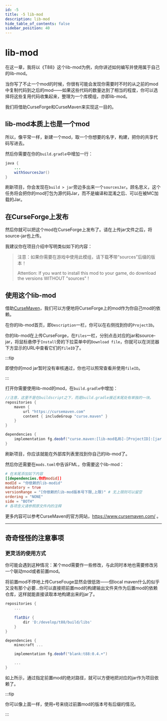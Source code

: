 ```yaml
---
id: -5
title: -5 lib-mod
description: lib-mod
hide_table_of_contents: false
sidebar_position: 40
---
```


# lib-mod

在这一章，我将以《T88》这个lib-mod为例，向你讲述如何编写并使用属于自己的lib-mod。

当你写了不止一个mod的时候，你很有可能会发现你需要时不时的从之前的mod中复制代码到之后的mod——如果这些代码的数量达到了相当的程度，你可以选择将这些复用代码收集起来，整理为一个库模组，亦即lib-mod。

我们将借助CurseForge和CurseMaven来实现这一目的。

## lib-mod本质上也是一个mod

所以，像平常一样，新建一个mod，取一个你想要的名字，构建，把你的共享代码写进去。

然后你需要在你的`build.gradle`中增加一行：

```java
java {
    ...
    withSourcesJar()
}
```

刷新项目，你会发现在`build > jar`旁边多出来一个`sourcesJar`。顾名思义，这个任务将会把你的mod打包为源代码Jar，而不是编译和混淆之后、可以在被MC加载的Jar。

## 在CurseForge上发布

然后你就可以把这个mod在CurseForge上发布了。请在上传jar文件之后，将source-jar也上传。

我建议你在项目介绍中写明类似如下的内容：

> 注意：如果你需要在游戏中使用此模组，请下载**不**带“sources”后缀的版本！
>
> Attention: If you want to install this mod to your game, do download the versions WITHOUT "sources" !

## 使用这个lib-mod

借助[CurseMaven](https://www.cursemaven.com/)，我们可以方便地将CurseForge上的mod作为你自己mod的依赖。

在你的lib-mod首页，即`Description`一栏，你可以在右侧找到你的`ProjectID`。

你的lib-mod在上传CurseForge，在`Files`一栏，分别点击对应的jar和source-jar，将鼠标悬停于`Install`旁的下拉菜单中的`Download file`，你就可以在浏览器下方显示的URL中查看它们的`fileID`了。

:::tip

即使你的mod jar暂时没有审核通过，你也可以照常查看并使用`fileID`。

:::

打开你需要使用lib-mod的mod，在`build.gradle`中增加：

```gradle
//注意，这里不是在buildscript之下，而是build.gradle接近末尾处有单独的一块。
repositories {
    maven {
        url "https://cursemaven.com" 
        content { includeGroup "curse.maven" }
	}
}

dependencies {
    implementation fg.deobf("curse.maven:[lib-mod名称]-[ProjectID]:[jar的fileID]-sources-[source-jar的fileID]")
}
```

刷新项目，你应该就能在外部库列表里找到你自己的lib-mod了。

然后你还需要在`mods.toml`中告诉FML，你需要这个lib-mod：

```toml
# 在末尾添加如下内容
[[dependencies.你的modid]]
modId = "你依赖的lib-modid"
mandatory = true
versionRange = "[你依赖的lib-mod版本号下限,上限)" # 无上限则可以留空
ordering = "NONE"
side = "BOTH"
# 各项含义请参照原文件内的注释
```

更多内容可以参考CurseMaven的官方网站，https://www.cursemaven.com/ 。

---

## 奇奇怪怪的注意事项

### 更灵活的使用方式

你可能会遇到这种情况：某个mod需要作一些修改，与此同时本地也需要修改另一个联动mod或者前置mod。

将前置mod不停地上传CurseFouge显然会很低效——但local maven什么的似乎又没有那个必要...你可以直接把前置mod的构建输出文件夹作为后置mod的依赖仓库，这样就能直接读取本地构建出来的jar了。

```gradle {4-6,12}
repositories {
	...
	
    flatDir {
        dir 'D:/develop/t88/build/libs'
    }
}

dependencies {
    minecraft ...

    implementation fg.deobf("blank:t88:0.4.+")

	...
}
```

如上所示，通过指定前置mod的绝对路径，就可以方便地把对应的jar作为项目依赖了。

:::tip

你可以像上面一样，使用`+`号来绕过前置mod的版本号有后缀的情况。

:::
